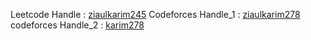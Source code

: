 Leetcode Handle : [ziaulkarim245](https://leetcode.com/u/ziaulkarim245/)
Codeforces Handle_1 : [ziaulkarim278](https://codeforces.com/profile/ziaulkarim278)
codeforces Handle_2 : [karim278](https://codeforces.com/profile/karim278)
